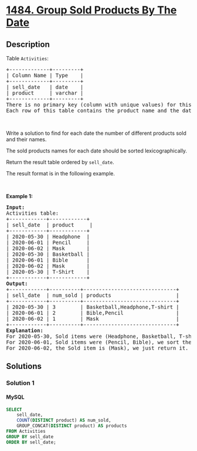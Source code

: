 
# [1484. Group Sold Products By The Date](https://leetcode.com/problems/group-sold-products-by-the-date)

## Description

<!-- description:start -->

<p>Table <code>Activities</code>:</p>

<pre>
+-------------+---------+
| Column Name | Type    |
+-------------+---------+
| sell_date   | date    |
| product     | varchar |
+-------------+---------+
There is no primary key (column with unique values) for this table. It may contain duplicates.
Each row of this table contains the product name and the date it was sold in a market.
</pre>

<p>&nbsp;</p>

<p>Write a solution to find for each date the number of different products sold and their names.</p>

<p>The sold products names for each date should be sorted lexicographically.</p>

<p>Return the result table ordered by <code>sell_date</code>.</p>

<p>The&nbsp;result format is in the following example.</p>

<p>&nbsp;</p>
<p><strong class="example">Example 1:</strong></p>

<pre>
<strong>Input:</strong> 
Activities table:
+------------+------------+
| sell_date  | product     |
+------------+------------+
| 2020-05-30 | Headphone  |
| 2020-06-01 | Pencil     |
| 2020-06-02 | Mask       |
| 2020-05-30 | Basketball |
| 2020-06-01 | Bible      |
| 2020-06-02 | Mask       |
| 2020-05-30 | T-Shirt    |
+------------+------------+
<strong>Output:</strong> 
+------------+----------+------------------------------+
| sell_date  | num_sold | products                     |
+------------+----------+------------------------------+
| 2020-05-30 | 3        | Basketball,Headphone,T-shirt |
| 2020-06-01 | 2        | Bible,Pencil                 |
| 2020-06-02 | 1        | Mask                         |
+------------+----------+------------------------------+
<strong>Explanation:</strong> 
For 2020-05-30, Sold items were (Headphone, Basketball, T-shirt), we sort them lexicographically and separate them by a comma.
For 2020-06-01, Sold items were (Pencil, Bible), we sort them lexicographically and separate them by a comma.
For 2020-06-02, the Sold item is (Mask), we just return it.
</pre>

<!-- description:end -->

## Solutions

<!-- solution:start -->

### Solution 1

<!-- tabs:start -->

#### MySQL

```sql
SELECT
    sell_date,
    COUNT(DISTINCT product) AS num_sold,
    GROUP_CONCAT(DISTINCT product) AS products
FROM Activities
GROUP BY sell_date
ORDER BY sell_date;
```